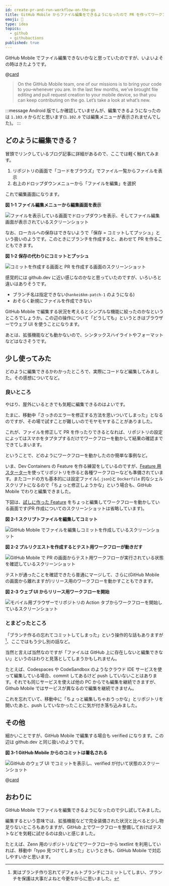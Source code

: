 ```yaml
---
id: create-pr-and-run-workflow-on-the-go
title: GitHub Mobile からファイル編集をできるようになったので PR を作ってワークフローを動かしてみた
emoji: 📱
type: idea
topics:
  - github
  - githubactions
published: true
---
```


GitHub Mobile でファイル編集できないかなと思っていたのですが、いよいよその時はきたようです。

@[card](https://github.blog/2023-03-07-file-editing-on-github-mobile-keeps-leveling-up/)

> On the GitHub Mobile team, one of our missions is to bring your code to you–whenever you are. In the last few months, we’ve brought file editing and pull request creation to your mobile device, so that you can keep contributing on the go. Let’s take a look at what’s new.

:::message
Android 版でしか確認していませんが、編集できるようになったのは `1.103.0` からだと思います(`1.102.0` では編集メニューが表示されませんでした)。
:::

## どのように編集できる？

冒頭でリンクしているブログ記事に詳細があるので、ここでは軽く触れてみます。

1.  リポジトリの画面で「コードをブラウズ」でファイル一覧からファイルを表示
2.  右上のドロップダウンメニューから「ファイルを編集」を選択

これで編集画面になります。

**図 1-1 ファイル編集メニューから編集画面を表示**

![ファイルを表示している画面でドロップダウンを表示、そしてファイル編集画面が表示されているスクリーンショット](https://images.microcms-assets.io/assets/1fff6177c5c74aac8d5158dc17492c92/629b0add36564e27a44b6cb65ce3059b/create-pr-and-run-workflow-on-the-go-dropdown-edit-file.png?w=1110\&h=1040\&auto=compress%2Cformat)

なお、ローカルへの保存はできないようで「保存 = コミットしてプッシュ」という扱いのようです。このときにブランチを作成すると、あわせて PR を作ることもできます。

**図 1-2 保存の代わりにコミットとプッシュ**

![コミットを作成する画面と PR を作成する画面のスクリーンショット](https://images.microcms-assets.io/assets/1fff6177c5c74aac8d5158dc17492c92/5aca4331aecb4d12a3d241159a4dda11/create-pr-and-run-workflow-on-the-go-commit-pr.png?w=1110\&h=1040\&auto=compress%2Cformat)

感覚的には github.dev に近い感じなのかなと思っていたのですが、いろいろと違いはありそうです。

*   ブランチ名は指定できない(`hankei6km-patch-1` のようになる)
*   おそらく新規にファイルを作成できない

GitHub Mobile で編集する状況を考えるとシンプルな機能に絞ったのかなというところでしょうか。この辺の操作について「どうしても」というときはブラウザーでウェブ UI を使うことになります。

あとは、拡張機能なども動かないので、シンタックスハイライトやフォーマットなどはなさそうです。

## 少し使ってみた

どのように編集できるかわかったところで、実際にコードなど編集してみました。その感想についてなど。

### 良いところ

やはり、屋外にいるときでも気軽に編集できるのはよいです。

たまに、移動中「さっきのエラーを修正する方法を思いついてしまった」となるのですが、その場で試すことが難しいのでモヤモヤすることがありました。

これが、ファイルを修正して PR を作ったりできるとなれば、リポジトリの設定によってはスマホをタプタプするだけでワークフローを動かして結果の確認までできてしまいます。

ということで、どのようにワークフローを動かしたのか簡単な事例など。

いま、Dev Containers の Feature を作る練習をしているのですが、[Feature 用スターター](https://github.com/devcontainers/feature-starter)を使ってリポジトリを作ると各種ワークフローなども準備されています。またコードの方も基本的には設定ファイル(`.json`)と `Dockerfile` 的なシェルスクリプトになるので「ちょっと修正しようかな」という場合も、GitHub Mobile でわりと編集できました。

下図は、[試しに作った Feature](https://github.com/hankei6km/test-feature-starter/tree/main/src/aicommits) をちょっと編集してワークフローを動かしている画面です(PR 作成についてのスクリーンショットは省略しています)。

**図 2-1 スクリプトファイルを編集してコミット**

![GitHub Mobile でファイルを編集しコミットを作成しているスクリーンショット](https://images.microcms-assets.io/assets/1fff6177c5c74aac8d5158dc17492c92/f7ce08936dd04ccf8c04a6c716f7c75e/create-pr-and-run-workflow-on-the-go-edit-script.png?w=540\&h=1040\&auto=compress%2Cformat)

**図 2-2 プルリクエストを作成するとテスト用ワークフローが動きだす**

![GitHub Mobile で PR の画面からテスト用ワークフローが実行されている状態を確認しているスクリーンショット](https://images.microcms-assets.io/assets/1fff6177c5c74aac8d5158dc17492c92/d16ae105e7fb4b408d01074dce302945/create-pr-and-run-workflow-on-the-go-release.png?w=540\&h=1040\&auto=compress%2Cformat)

テストが通ったことを確認できたら普通にマージして、さらに(GitHub Mobile の画面から離れますが)リリース用のワークフローを動かすこともできます。

**図 2-3 ウェブ UI からリリース用ワークフローを開始**

![モバイル用ブラウザーでリポジトリの Action タブからワークフローを開始しているスクリーンショット](https://images.microcms-assets.io/assets/1fff6177c5c74aac8d5158dc17492c92/78db710056654ad492f0a4e74c94410e/create-pr-and-run-workflow-on-the-go-run-workflow.png?w=540\&h=1040\&auto=compress%2Cformat)

### とまどったところ

「ブランチ作るの忘れてコミットしてしまった」という操作的な話もありますが[^branch-protection]、ここではもう少し別の話など。

[^branch-protection]: 実はブランチ作り忘れてデフォルトブランチにコミットしてしまい、ブランチを保護は大事だよねと今更ながらに思いました。

当然と言えば当然なのですが「ファイルは GitHub 上に存在しないと編集できない」というのはわりと見落としてしまうかもしれません。

たとえば、Codespaces や CodeSandbox のようなクラウド IDE サービスを使って編集している場合、commit してあるけど push していないことはあります。それでも同じサービスを使えば他の PC からでも編集を継続できますが、Github Mobile ではサービスが異なるので編集を継続できません。

これを忘れていて、移動中に「ちょっと編集しちゃおうっかな」とリポジトリを開いたあと、push していなかったことに気が付き落ち込みました。

## その他

細かいことですが、GitHub Mobile で編集する場合も verified になります。この辺は github.dev と同じ扱いのようです。

**図 3-1 GitHub Mobile からのコミットは署名される**

![GitHub のウェブ UI でコミットを表示し、verified が付いて状態のスクリーンショット](https://images.microcms-assets.io/assets/1fff6177c5c74aac8d5158dc17492c92/6423f216dad94a4099b78dd542a056b4/create-pr-and-run-workflow-on-the-go-run-workflow-verified.png?w=531\&h=167\&auto=compress%2Cformat)

@[card](https://zenn.dev/hankei6km/articles/commits-on-github-dev-are-signed-by-web-flow-gpg)

## おわりに

GitHub Mobile でファイルを編集できるようになったので少し試してみました。

編集するという意味では、拡張機能などで完全装備された状況と比べると少し物足りないところもありますが、GitHub 上でワークフローを整備しておけばテストなどを気軽に試せるのは良いと感じました。

たとえば、Zenn 用のリポジトリなどでワークフローから textlint を利用していれば、移動中「typo 見つけてしまった」というときも、GitHub Mobile で対応しやすいかと思います。

